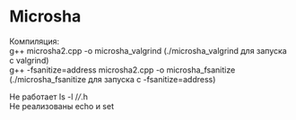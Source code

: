 # Microsha
Компиляция:  
g++ microsha2.cpp -o microsha_valgrind (./microsha_valgrind для запуска с valgrind)  
g++ -fsanitize=address microsha2.cpp -o microsha_fsanitize (./microsha_fsanitize для запуска с -fsanitize=address)  

Не работает ls -l /*/*.h  
Не реализованы echo и set
